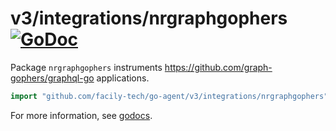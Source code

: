 # v3/integrations/nrgraphgophers [![GoDoc](https://godoc.org/github.com/facily-tech/go-agent/v3/integrations/nrgraphgophers?status.svg)](https://godoc.org/github.com/facily-tech/go-agent/v3/integrations/nrgraphgophers)

Package `nrgraphgophers` instruments https://github.com/graph-gophers/graphql-go applications.

```go
import "github.com/facily-tech/go-agent/v3/integrations/nrgraphgophers"
```

For more information, see
[godocs](https://godoc.org/github.com/facily-tech/go-agent/v3/integrations/nrgraphgophers).
